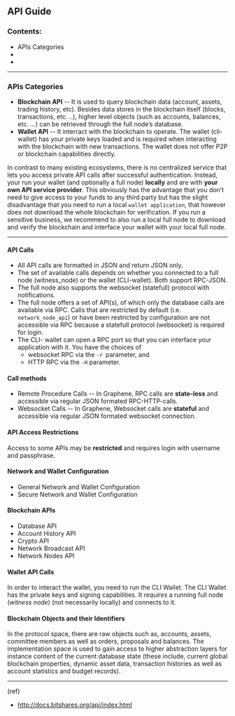 ## API Guide 

### Contents:
- APIs Categories
- 
- 

***


### APIs Categories

* **Blockchain API** -- It is used to query blockchain data (account, assets, trading history, etc). Besides data stores in the blockchain itself (blocks, transactions, etc. ..), higher level objects (such as accounts, balances, etc. …) can be retrieved through the full node’s database.
* **Wallet API** -- It interract with the blockchain to operate. 
The wallet (cli-wallet)  has your private keys loaded and is required when interacting with the blockchain with new transactions. The wallet does not offer P2P or blockchain capabilities directly.


In contrast to many existing ecosystems, there is no centralized service that lets you access private API calls after successful authentication. Instead, your run your wallet (and optionally a full node) **locally** and are with **your own API service provider**. This obviously has the advantage that you don’t need to give access to your funds to any third party but has the slight disadvantage that you need to run a local `wallet application`, that however does not download the whole blockchain for verification. If you run a sensitive business, we recommend to also run a local full node to download and verify the blockchain and interface your wallet with your local full node.


***

#### API Calls

* All API calls are formatted in JSON and return JSON only. 
* The set of available calls depends on whether you connected to a full node (witness_node) or the wallet (CLI-wallet). Both support RPC-JSON.   
* The full node also supports the websocket (statefull) protocol with notifications.
* The full node offers a set of API(s), of which only the database calls are available via RPC. Calls that are restricted by default (i.e. `network_node_api`) or have been restricted by configuration are not accessible via RPC because a statefull protocol (websocket) is required for login.
* The CLI- wallet can open a RPC port so that you can interface your application with it. You have the choices of 
     - websocket RPC via the `-r `parameter, and 
     - HTTP RPC via the `-H` parameter.


#### Call methods

* Remote Procedure Calls -- In Graphene, RPC calls are **state-less** and accessible via regular JSON formated RPC-HTTP-calls.
* Websocket Calls -- In Graphene, Websocket calls are **stateful** and accessible via regular JSON formated websocket connection. 


#### API Access Restrictions

Access to some APIs may be **restricted** and requires login with username and passphrase. 

#### Network and Wallet Configuration
* General Network and Wallet Configuration
* Secure Network and Wallet Configuration

#### Blockchain APIs

* Database API
* Account History API
* Crypto API
* Network Broadcast API
* Network Nodes API

#### Wallet API Calls

In order to interact the wallet, you need to run the CLI Wallet. The CLI Wallet has the private keys and signing capabilities.  It *requires* a running full node (*witness node*)  (not necessarily locally) and connects to it. 

#### Blockchain Objects and their Identifiers

In the protocol space, there are raw objects such as, accounts, assets, committee members as well as orders, proposals and balances. The implementation space is used to gain access to higher abstraction layers for instance content of the current database state (these include, current global blockchain properties, dynamic asset data, transaction histories as well as account statistics and budget records).

***
(ref) 
- http://docs.bitshares.org/api/index.html


